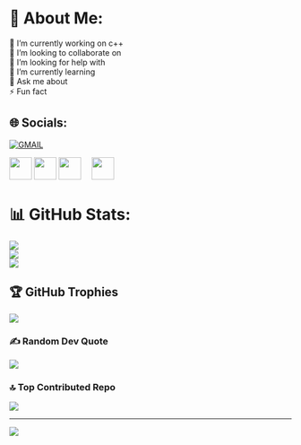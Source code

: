 # 💫 About Me:
🔭 I’m currently working on c++<br>👯 I’m looking to collaborate on <br>🤝 I’m looking for help with<br>🌱 I’m currently learning<br>💬 Ask me about<br>⚡ Fun fact


## 🌐 Socials:

<a href="mailto:abdennour.siousiou@univ-constantine2.dz">
  <img  src="https://upload.wikimedia.org/wikipedia/commons/4/4e/Gmail_icon_%282020%29.svg" alt="GMAIL">
</a>

<p>
  <img src="https://cdn.jsdelivr.net/gh/devicons/devicon/icons/cplusplus/cplusplus-original.svg" width="40" height="40" style="margin-right:15px gap=10px" />
  <img src="https://cdn.jsdelivr.net/gh/devicons/devicon/icons/css3/css3-original.svg" width="40" height="40" style="margin-right:15px gap=10px" />
  <img src="https://cdn.jsdelivr.net/gh/devicons/devicon/icons/html5/html5-original.svg" width="40" height="40" style="margin-right:15px " />
  <img src="https://cdn.jsdelivr.net/gh/devicons/devicon/icons/java/java-original.svg" width="40" height="40"/>
</p>


# 📊 GitHub Stats:
![](https://github-readme-stats.vercel.app/api?username=S-Abdennour&theme=dark&hide_border=false&include_all_commits=true&count_private=true)<br/>
![](https://nirzak-streak-stats.vercel.app/?user=S-Abdennour&theme=dark&hide_border=false)<br/>
![](https://github-readme-stats.vercel.app/api/top-langs/?username=S-Abdennour&theme=dark&hide_border=false&include_all_commits=true&count_private=true&layout=compact)

## 🏆 GitHub Trophies
![](https://github-profile-trophy.vercel.app/?username=S-Abdennour&theme=buefy&no-frame=false&no-bg=false&margin-w=4)

### ✍️ Random Dev Quote
![](https://quotes-github-readme.vercel.app/api?type=horizontal&theme=radical)

### 🔝 Top Contributed Repo
![](https://github-contributor-stats.vercel.app/api?username=S-Abdennour&limit=5&theme=dark&combine_all_yearly_contributions=true)

---
[![](https://visitcount.itsvg.in/api?id=S-Abdennour&icon=10&color=10)](https://visitcount.itsvg.in)

<!-- Proudly created with GPRM ( https://gprm.itsvg.in ) -->
